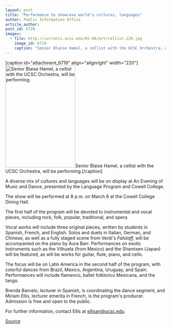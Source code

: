 ```yaml
---
layout: post
title: "Performance to showcase world's cultures, languages"
author: Public Information Office
article_author: 
post_id: 6720
images:
  - file: http://currents.ucsc.edu/05-06/art/cellist.220.jpg
    image_id: 6719
    caption: "Senior Blaise Hamel, a cellist with the UCSC Orchestra, will be performing."
---
```


[caption id="attachment_6719" align="alignright" width="220"]<a href="http://dev-ucsc-news.pantheonsite.io/wp-content/uploads/2006/03/cellist.220.jpg"><img class="size-full wp-image-6719" src="http://dev-ucsc-news.pantheonsite.io/wp-content/uploads/2006/03/cellist.220.jpg" alt="Senior Blaise Hamel, a cellist with the UCSC Orchestra, will be performing." width="220" height="319" /></a>Senior Blaise Hamel, a cellist with the UCSC Orchestra, will be performing.[/caption]
<a name="content" id="content"></a>
<p>
  A diverse mix of cultures and languages will be on display at An Evening of Music and Dance, presented by the Language Program and Cowell College.
</p>
<p>
  The show will be performed at 8 p.m. on March 8 at the Cowell College Dining Hall.
</p>
<p>
  The first half of the program will be devoted to instrumental and vocal pieces, including rock, folk, popular, traditional, and opera.
</p>
<p>
  Vocal works will include three original pieces, written by students in Spanish, French, and English. Solos and duets in Italian, German, and Chinese, as well as a fully staged scene from Verdi's <i>Falstaff,</i> will be accompanied on the piano by Aura Barr. Performances on exotic instruments such as the Vilhuela (from Mexico) and the Shamisen (Japan) will be featured, as will be works for guitar, flute, piano, and cello.
</p>
<p>
  The focus will be on Latin America in the second half of the program, with colorful dances from Brazil, Mexico, Argentina, Uruguay, and Spain. Performances will include flamenco, ballet folklorico Mexicana, and the tango.
</p>
<p>
  Brenda Barcelo, lecturer in Spanish, is coordinating the dance segment, and Miriam Ellis, lecturer emerita in French, is the program's producer. Admission is free and open to the public.
</p>
<p>
  For further information, contact Ellis at <a href="mailto:ellisan@ucsc.edu">ellisan@ucsc.edu</a>.
</p>
<p><a href="http://www1.ucsc.edu/currents/05-06/03-06/brief-performance.asp" title="Permalink to brief-performance">Source</a></p>
